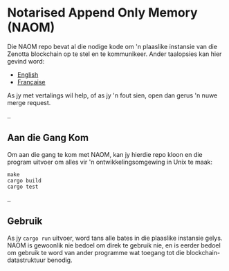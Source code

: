 # Notarised Append Only Memory (NAOM)

Die NAOM repo bevat al die nodige kode om 'n plaaslike instansie van die Zenotta blockchain op te stel en te kommunikeer. 
Ander taalopsies kan hier gevind word:

- [English](https://gitlab.com/zenotta/naom/-/blob/master/README.md)
- [Française](https://gitlab.com/zenotta/naom/-/blob/master/README.fr.md)

As jy met vertalings wil help, of as jy 'n fout sien, open dan gerus 'n nuwe merge request.

..

## Aan die Gang Kom

Om aan die gang te kom met NAOM, kan jy hierdie repo kloon en die program uitvoer om alles vir 'n
ontwikkelingsomgewing in Unix te maak:

```
make
cargo build
cargo test
```

..

## Gebruik

As jy `cargo run` uitvoer, word tans alle bates in die plaaslike instansie gelys. NAOM is gewoonlik nie bedoel om direk te 
gebruik nie, en is eerder bedoel om gebruik te word van ander programme wat toegang tot die blockchain-datastruktuur benodig.